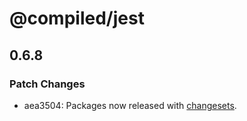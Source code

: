 # @compiled/jest

## 0.6.8
### Patch Changes

- aea3504: Packages now released with [changesets](https://github.com/atlassian/changesets).
